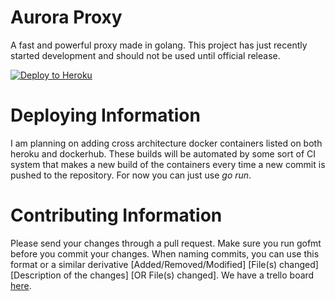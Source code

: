 # Aurora Proxy
A fast and powerful proxy made in golang. This project has just recently started development and should not be used until official release.

[![Deploy to Heroku](https://www.herokucdn.com/deploy/button.svg)](https://heroku.com/deploy?template=https://github.com/titaniumnetwork-dev/AuroraProxy)

# Deploying Information
I am planning on adding cross architecture docker containers listed on both heroku and dockerhub. These builds will be automated by some sort of CI system that makes a new build of the containers every time a new commit is pushed to the repository. For now you can just use *go run*.

# Contributing Information
Please send your changes through a pull request. Make sure you run gofmt before you commit your changes. When naming commits, you can use this format or a similar derivative [Added/Removed/Modified] [File(s) changed] [Description of the changes] [OR File(s) changed]. We have a trello board [here](https://trello.com/b/BiBtUagv).
